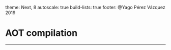 theme: Next, 8
autoscale: true
build-lists: true
footer: @Yago Pérez Vázquez 2019

# AOT compilation

---

